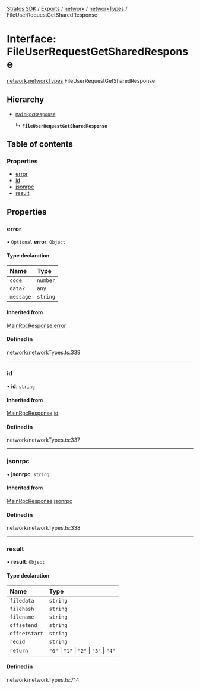 [Stratos SDK](../README.md) / [Exports](../modules.md) / [network](../modules/network.md) / [networkTypes](../modules/network.networkTypes.md) / FileUserRequestGetSharedResponse

# Interface: FileUserRequestGetSharedResponse

[network](../modules/network.md).[networkTypes](../modules/network.networkTypes.md).FileUserRequestGetSharedResponse

## Hierarchy

- [`MainRpcResponse`](network.networkTypes.MainRpcResponse.md)

  ↳ **`FileUserRequestGetSharedResponse`**

## Table of contents

### Properties

- [error](network.networkTypes.FileUserRequestGetSharedResponse.md#error)
- [id](network.networkTypes.FileUserRequestGetSharedResponse.md#id)
- [jsonrpc](network.networkTypes.FileUserRequestGetSharedResponse.md#jsonrpc)
- [result](network.networkTypes.FileUserRequestGetSharedResponse.md#result)

## Properties

### error

• `Optional` **error**: `Object`

#### Type declaration

| Name | Type |
| :------ | :------ |
| `code` | `number` |
| `data?` | `any` |
| `message` | `string` |

#### Inherited from

[MainRpcResponse](network.networkTypes.MainRpcResponse.md).[error](network.networkTypes.MainRpcResponse.md#error)

#### Defined in

network/networkTypes.ts:339

___

### id

• **id**: `string`

#### Inherited from

[MainRpcResponse](network.networkTypes.MainRpcResponse.md).[id](network.networkTypes.MainRpcResponse.md#id)

#### Defined in

network/networkTypes.ts:337

___

### jsonrpc

• **jsonrpc**: `string`

#### Inherited from

[MainRpcResponse](network.networkTypes.MainRpcResponse.md).[jsonrpc](network.networkTypes.MainRpcResponse.md#jsonrpc)

#### Defined in

network/networkTypes.ts:338

___

### result

• **result**: `Object`

#### Type declaration

| Name | Type |
| :------ | :------ |
| `filedata` | `string` |
| `filehash` | `string` |
| `filename` | `string` |
| `offsetend` | `string` |
| `offsetstart` | `string` |
| `reqid` | `string` |
| `return` | ``"0"`` \| ``"1"`` \| ``"2"`` \| ``"3"`` \| ``"4"`` |

#### Defined in

network/networkTypes.ts:714
